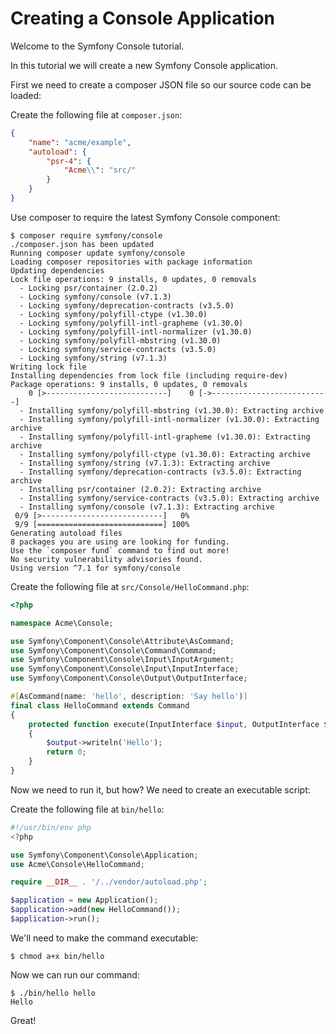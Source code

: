 Creating a Console Application
==============================

Welcome to the Symfony Console tutorial.

In this tutorial we will create a new Symfony Console application.

First we need to create a composer JSON file so our source code can be loaded:

Create the following file at `composer.json`:

```json
{
    "name": "acme/example",
    "autoload": {
        "psr-4": {
            "Acme\\": "src/"
        }
    }
}
```

Use composer to require the latest Symfony Console component:

```shell
$ composer require symfony/console
./composer.json has been updated
Running composer update symfony/console
Loading composer repositories with package information
Updating dependencies
Lock file operations: 9 installs, 0 updates, 0 removals
  - Locking psr/container (2.0.2)
  - Locking symfony/console (v7.1.3)
  - Locking symfony/deprecation-contracts (v3.5.0)
  - Locking symfony/polyfill-ctype (v1.30.0)
  - Locking symfony/polyfill-intl-grapheme (v1.30.0)
  - Locking symfony/polyfill-intl-normalizer (v1.30.0)
  - Locking symfony/polyfill-mbstring (v1.30.0)
  - Locking symfony/service-contracts (v3.5.0)
  - Locking symfony/string (v7.1.3)
Writing lock file
Installing dependencies from lock file (including require-dev)
Package operations: 9 installs, 0 updates, 0 removals
    0 [>---------------------------]    0 [->--------------------------]
  - Installing symfony/polyfill-mbstring (v1.30.0): Extracting archive
  - Installing symfony/polyfill-intl-normalizer (v1.30.0): Extracting archive
  - Installing symfony/polyfill-intl-grapheme (v1.30.0): Extracting archive
  - Installing symfony/polyfill-ctype (v1.30.0): Extracting archive
  - Installing symfony/string (v7.1.3): Extracting archive
  - Installing symfony/deprecation-contracts (v3.5.0): Extracting archive
  - Installing psr/container (2.0.2): Extracting archive
  - Installing symfony/service-contracts (v3.5.0): Extracting archive
  - Installing symfony/console (v7.1.3): Extracting archive
 0/9 [>---------------------------]   0%
 9/9 [============================] 100%
Generating autoload files
8 packages you are using are looking for funding.
Use the `composer fund` command to find out more!
No security vulnerability advisories found.
Using version ^7.1 for symfony/console
```

Create the following file at `src/Console/HelloCommand.php`:

```php
<?php

namespace Acme\Console;

use Symfony\Component\Console\Attribute\AsCommand;
use Symfony\Component\Console\Command\Command;
use Symfony\Component\Console\Input\InputArgument;
use Symfony\Component\Console\Input\InputInterface;
use Symfony\Component\Console\Output\OutputInterface;

#[AsCommand(name: 'hello', description: 'Say hello')]
final class HelloCommand extends Command
{
    protected function execute(InputInterface $input, OutputInterface $output): int
    {
        $output->writeln('Hello');
        return 0;
    }
}
```

Now we need to run it, but how? We need to create an executable script:

Create the following file at `bin/hello`:

```php
#!/usr/bin/env php
<?php

use Symfony\Component\Console\Application;
use Acme\Console\HelloCommand;

require __DIR__ . '/../vendor/autoload.php';

$application = new Application();
$application->add(new HelloCommand());
$application->run();
```

We'll need to make the command executable:

```shell
$ chmod a+x bin/hello
```

Now we can run our command:

```shell
$ ./bin/hello hello
Hello
```

Great!

